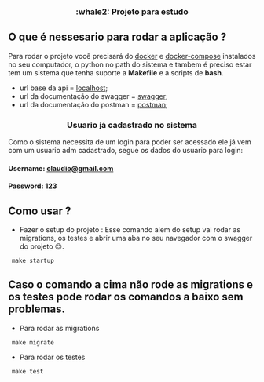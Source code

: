 <h3 align="center">
  :whale2: Projeto para estudo
</h3>

## O que é nessesario para rodar a aplicação ?

Para rodar o projeto você precisará do [docker](https://www.docker.com) e [docker-compose](https://docs.docker.com/compose/) instalados no seu computador, o python no path do sistema e tambem é preciso estar tem um sistema que tenha suporte a <strong>Makefile</strong> e a scripts de <strong>bash</strong>.

- url base da api = [localhost](http://localhost:8000/);
- url da documentação do swagger = [swagger](http://localhost:8000/doc);
- url da documentação do postman = [postman](https://documenter.getpostman.com/view/7588133/Uyr7Hyng);


<h3 align="center">
  Usuario já cadastrado no sistema
</h3>

Como o sistema necessita de um login para poder ser acessado ele já vem com um usuario adm cadastrado, segue os dados do usuario para login:

#### Username: claudio@gmail.com
#### Password: 123


## Como usar ?

- Fazer o setup do projeto : Esse comando alem do setup vai rodar as migrations, os testes e abrir uma aba no seu navegador com o swagger do projeto :blush:.
```
 make startup
```

## Caso o  comando a cima não rode as migrations e os testes pode rodar os comandos a baixo sem problemas.

- Para rodar as migrations
```
 make migrate
```

- Para rodar os testes
```
 make test
```
